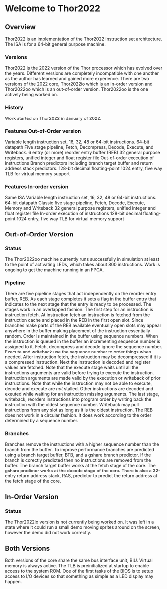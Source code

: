 # Welcome to Thor2022

## Overview
Thor2022 is an implementation of the Thor2022 instruction set architecture. The ISA is for a 64-bit general purpose machine.

### Versions
Thor2022 is the 2022 version of the Thor processor which has evolved over the years. Different versions are completely incompatible with one another as the author has learned and gained more experience.
There are two versions of the 2022 core, Thor2022io which is an in-order version and Thor2022oo which is an out-of-order version. Thor2022oo is the one actively being worked on.

### History
Work started on Thor2022 in January of 2022.

### Features Out-of-Order version
Variable length instruction set, 16, 32, 48 or 64-bit instructions.
64-bit datapath
Five stage pipeline, Fetch, Decompress, Decode, Execute, and Writeback.
6 entry (or more) reorder entry buffer (REB)
32 general purpose registers, unified integer and float register file
Out-of-order execution of instructions
Branch predictors including branch target buffer and return address stack predictors.
128-bit decimal floating-point
1024 entry, five way TLB for virtual memory support

### Features In-order version
Same ISA
Variable length instruction set, 16, 32, 48 or 64-bit instructions.
64-bit datapath
Classic five stage pipeline, Fetch, Decode, Execute, Memory and Writeback
32 general purpose registers, unified integer and float register file
In-order execution of instructions
128-bit decimal floating-point
1024 entry, five way TLB for virtual memory support

## Out-of-Order Version
### Status
The Thor2022oo machine currently runs successfully in simulation at least to the point of activating LEDs, which takes about 800 instructions. Work is ongoing to get the machine running in an FPGA.

### Pipeline
There are five pipeline stages that act independently on the reorder entry buffer, REB. As each stage completes it sets a flag in the buffer entry that indicates to the next stage that the entry is ready to be processed. The stages work in an overlapped fashion.
The first step for an instruction is instruction fetch. At instruction fetch an instruction is fetched from the instruction cache and placed in the REB in the first open slot. Since branches make parts of the REB available eventually open slots may appear anywhere in the buffer making placement of the instruction essentially random.
Order is maintained in the buffer using sequence numbers. When the instruction is queued in the buffer an incrementing sequence number is assigned to it. Fetch, decompress and decode ignore the sequence number. Execute and writeback use the sequence number to order things when needed.
After instruction fetch, the instruction may be decompressed if it is a compressed instruction. Next the instruction is decoded and register values are fetched. Note that the execute stage waits until all the instructions arguments are valid before trying to execute the instruction.
Instruction arguments are made valid by the execution or writeback of prior instructions. Note that while the instruction may not be able to execute, decode and execute are *not* stalled. Other instructions are decoded and exeuted while waiting for an instruction missing arguments.
The last stage, writeback, reorders instructions into program order by writing back the instruction with the oldest sequence number. Writeback may pull instructipns from any slot as long as it is the oldest instruction.
The REB does not work in a circular fashion. It does work according to the order determined by a sequence number.

### Branches
Branches remove the instructions with a higher sequence number than the branch from the buffer. To improve performance branches are predicted using a branch target buffer, BTB, and a gshare branch predictor. If the branch is corectly predicted then no instructions are removed from the buffer.
The branch target buffer works at the fetch stage of the core. The gshare predictor works at the decode stage of the core.
There is also a 32-entry return address stack, RAS, predictor to predict the return address at the fetch stage of the core.

## In-Order Version
### Status
The Thor2022io version is not currently being worked on. It was left in a state where it could run a small demo moving sprites around on the screen, however the demo did not work correctly.

## Both Versions
Both versions of the core share the same bus interface unit, BIU. Virtual memory is always active. The TLB is preinitialized at startup to enable access to the system ROM.
Ooe of the first tasks of the BIOS is to setup access to I/O devices so that something as simple as a LED display may happen.
